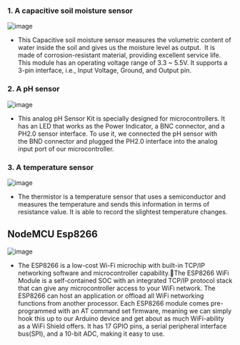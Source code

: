 ### 1. A capacitive soil moisture sensor
![image](https://github.com/PrathamSahil/Soil-sampling-and-Monitoring/assets/133521400/0ebbb3eb-4c5e-46e4-97ae-3224b4e7c8ef)



* This Capacitive soil moisture sensor measures the volumetric content of water inside the soil and gives us the moisture level as output.  It is made of corrosion-resistant material, providing excellent service life.
This module has an operating voltage range of 3.3 ~ 5.5V. It supports a 3-pin interface, i.e., Input Voltage, Ground, and Output pin.

### 2. A pH sensor
![image](https://github.com/PrathamSahil/Soil-sampling-and-Monitoring/assets/133521400/aae128fa-521a-4fb7-af8c-9d674d89ef95)


* This analog pH Sensor Kit is specially designed for microcontrollers. It has an LED that works as the Power Indicator, a BNC connector, and a PH2.0 sensor interface. To use it, we connected the pH sensor with the BND connector and plugged the PH2.0 interface into the analog input port of our microcontroller.

### 3. A temperature sensor
![image](https://github.com/PrathamSahil/Soil-sampling-and-Monitoring/assets/133521400/87afe811-6749-4998-9ee1-b220bb2f7cc2)


* The thermistor is a temperature sensor that uses a semiconductor and measures the temperature and sends this information in terms of resistance value. It is able to record the slightest temperature changes.


## NodeMCU Esp8266
![image](https://github.com/PrathamSahil/Soil-sampling-and-Monitoring/assets/133521400/cd4fa97c-51a3-4c13-bea2-142ec70e4120)


* The ESP8266 is a low-cost Wi-Fi microchip with built-in TCP/IP networking software and microcontroller capability.The ESP8266 WiFi Module is a self-contained SOC with an integrated TCP/IP protocol stack that can give any microcontroller access to your WiFi network. The ESP8266 can host an application or offload all WiFi networking functions from another processor. Each ESP8266 module comes pre-programmed with an AT command set firmware, meaning we can simply hook this up to our Arduino device and get about as much WiFi-ability as a WiFi Shield offers. It has 17 GPIO pins, a serial peripheral interface bus(SPI), and a 10-bit ADC, making it easy to use.


